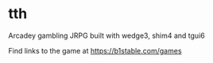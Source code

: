 # tth
Arcadey gambling JRPG built with wedge3, shim4 and tgui6

Find links to the game at https://b1stable.com/games
